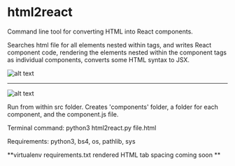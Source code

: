 # html2react
Command line tool for converting HTML into React components.

Searches html file for all elements nested within <component></component> tags, and writes React component code, rendering the elements nested within the component tags as individual components, converts some HTML syntax to JSX.

![alt text](https://image.ibb.co/fNireG/Screen_Shot_2018_01_28_at_4_53_56_PM.png)

__________________________________________________________________________________

![alt text](https://image.ibb.co/myNReG/Screen_Shot_2018_01_28_at_4_54_08_PM.png)

Run from within src folder. Creates 'components' folder, a folder for each component, and the component.js file.

Terminal command: python3 html2react.py file.html

Requirements: python3, bs4, os, pathlib, sys

**virtualenv requirements.txt rendered HTML tab spacing coming soon **
